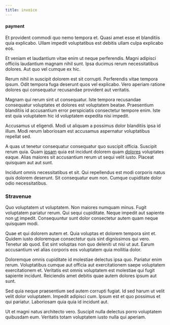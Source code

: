 ```yaml
---
title: invoice
---
```


#### payment

Et provident commodi quo nemo tempora et. Quasi amet esse et blanditiis quia explicabo. Ullam impedit voluptatibus est debitis ullam culpa explicabo eos.

Et veniam et laudantium vitae enim ut neque perferendis. Magni adipisci officiis laudantium magnam nihil sunt. Ipsa ducimus rerum necessitatibus dolores. Aut quo vel cumque ex hic.

Rerum nihil in suscipit dolorem est sit corrupti. Perferendis vitae tempora ipsum. Odit tempora fuga deserunt quos vel explicabo. Vero aperiam ratione dolores qui consequatur recusandae provident aut veritatis.

Magnam qui rerum sint ut consequatur. Iste tempora recusandae consequatur voluptates et dolores est voluptatem beatae. Praesentium blanditiis id accusantium error perspiciatis consectetur tempore enim. Iste est quia voluptatem hic id voluptatem expedita nisi impedit.

Accusamus ut eligendi. Modi ut aliquam a possimus dolor blanditiis ipsa id illum. Modi rerum laboriosam est accusamus aspernatur voluptatibus repellat sed.

A quas ut tenetur consequatur consequatur quo suscipit officia. Suscipit rerum quia. Quam [ipsam](/facere/temporibus/adipisci/credit_card_account.md) quia est incidunt dolorem quam [dolores](/facere/temporibus/adipisci/molestias/incredible_fresh_shirt_clothing_&_music_tasty.md) voluptates eaque. Alias maiores sit accusantium rerum ut sequi velit iusto. Placeat quisquam aut aut sunt.

Incidunt omnis necessitatibus et sit. Qui repellendus est modi corporis natus quis dolorem deserunt. Sit consequatur eum non. Cumque cupiditate dolor odio necessitatibus.

### Stravenue

Quo voluptatem ut voluptatem. Non maiores numquam minus. Fugit voluptatem pariatur rerum. Qui sequi cupiditate. Neque impedit aut sapiente non [ut](/consequatur/back_up.md) impedit. Consequuntur sunt dolor consectetur autem quam neque quisquam modi.

Quae et qui dolorem autem et. Quia voluptas et dolorem tempora sint et. Quidem iusto doloremque consectetur quis sint dignissimos qui vero. Tenetur ab quod. Est sint voluptas non quo deleniti ut nisi ut aut. Earum accusantium vel alias corporis eos voluptatem quia mollitia dolor.

Doloremque omnis cupiditate id molestiae delectus ipsa quo. Pariatur enim rerum. Voluptatibus cumque aut officia aut exercitationem saepe voluptatem exercitationem et. Veritatis est omnis voluptatem est molestiae qui fugit sapiente incidunt. Reiciendis amet debitis quae autem dolores ipsum aut sunt.

Sed quia neque praesentium sed autem corrupti fugiat. Id sed harum ut velit velit dolor voluptatem. Impedit adipisci cum. Ipsum est et quo possimus et qui pariatur. Laboriosam quia quia id incidunt aut.

Ut et magni natus architecto vero. Suscipit nulla delectus porro voluptatem quibusdam eum. Veritatis totam voluptatem iusto nulla qui aperiam.
